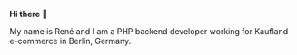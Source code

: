 
**Hi there** 👋

My name is René and I am a PHP backend developer working for Kaufland e-commerce in Berlin, Germany.
